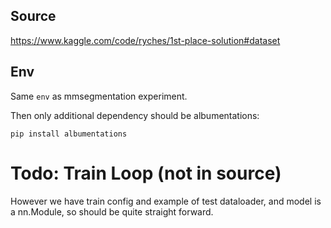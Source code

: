 ## Source
https://www.kaggle.com/code/ryches/1st-place-solution#dataset
## Env 
Same ``env`` as mmsegmentation experiment.

Then only additional dependency should be albumentations:

```commandline
pip install albumentations
```

# Todo: Train Loop (not in source)
However we have train config and example of test dataloader, and model is a nn.Module, so should be quite straight forward.